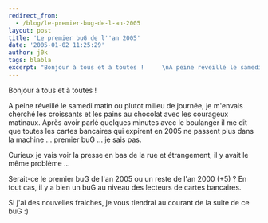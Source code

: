 ```yaml
---
redirect_from:
  - /blog/le-premier-bug-de-l-an-2005
layout: post
title: 'Le premier buG de l''an 2005'
date: '2005-01-02 11:25:29'
author: j0k
tags: blabla
excerpt: "Bonjour à tous et à toutes !     \nA peine réveillé le samedi matin ou plutot milieu de journée, je m'envais cherché les croissants et les pains au chocolat avec les courageux matinaux. Après avoir parlé quelques minutes avec le boulanger il me dit que toutes les cartes bancaires qui expirent en 2005 ne passent plus dans la machine ... premier buG ... je sais pas.      …"
---
```


Bonjour à tous et à toutes !

A peine réveillé le samedi matin ou plutot milieu de journée, je m'envais cherché les croissants et les pains au chocolat avec les courageux matinaux. Après avoir parlé quelques minutes avec le boulanger il me dit que toutes les cartes bancaires qui expirent en 2005 ne passent plus dans la machine ... premier buG ... je sais pas.

Curieux je vais voir la presse en bas de la rue et étrangement, il y avait le même problème ...

Serait-ce le premier buG de l'an 2005 ou un reste de l'an 2000 (+5) ?   En tout cas, il y a bien un buG au niveau des lecteurs de cartes bancaires.

Si j'ai des nouvelles fraiches, je vous tiendrai au courant de la suite de ce buG :)
